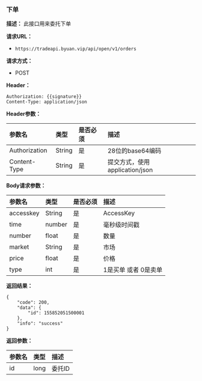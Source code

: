 ### 下单

**描述：**
此接口用来委托下单

**请求URL：** 
- ` https://tradeapi.byuan.vip/api/open/v1/orders `

**请求方式：**
- POST

**Header：**

```
Authorization: {{signature}}
Content-Type: application/json
```

**Header参数：**

| 参数名          | 类型     | 是否必须 | 描述   |
| :----------- | :----- | :--- | :--- |
| Authorization | String | 是    | 28位的base64编码 |
| Content-Type | String | 是 |提交方式，使用application/json|


**Body请求参数：**

| 参数名          | 类型     | 是否必须 | 描述   |
| :----------- | :----- | :--- | :--- |
| accesskey | String | 是    | AccessKey |
| time | number | 是    | 毫秒级时间戳 |
| number | float | 是    | 数量 |
| market | String | 是    | 市场 |
| price | float | 是    | 价格 |
| type | int | 是    | 1是买单 或者 0是卖单 |

**返回结果：**

```
{
	"code": 200,
	"data": {
		"id": 155852051500001
	},
	"info": "success"
}
```

**返回参数：**

| 参数名          | 类型   | 描述   |
| :----------- |  :--- | :--- |
| id | long     | 委托ID |
